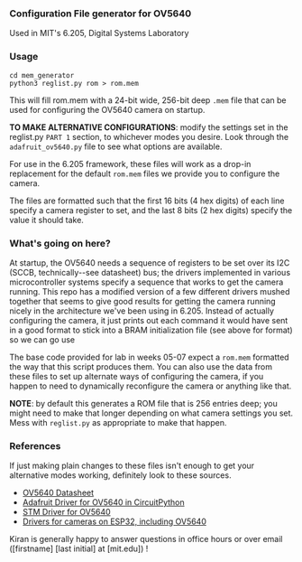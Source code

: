 ### Configuration File generator for OV5640
Used in MIT's 6.205, Digital Systems Laboratory

### Usage
```
cd mem_generator
python3 reglist.py rom > rom.mem
```

This will fill rom.mem with a 24-bit wide, 256-bit deep `.mem` file that can be used for configuring the OV5640 camera on startup.

**TO MAKE ALTERNATIVE CONFIGURATIONS**: modify the settings set in the reglist.py `PART 1` section, to whichever modes you desire. Look through the `adafruit_ov5640.py` file to see what options are available.

For use in the 6.205 framework, these files will work as a drop-in replacement for the default `rom.mem` files we provide you to configure the camera.

The files are formatted such that the first 16 bits (4 hex digits) of each line specify a camera register to set, and the last 8 bits (2 hex digits) specify the value it should take.

### What's going on here?

At startup, the OV5640 needs a sequence of registers to be set over its I2C (SCCB, technically--see datasheet) bus; the drivers implemented in various microcontroller systems specify a sequence that works to get the camera running. This repo has a modified version of a few different drivers mushed together that seems to give good results for getting the camera running nicely in the architecture we've been using in 6.205. Instead of actually configuring the camera, it just prints out each command it would have sent in a good format to stick into a BRAM initialization file (see above for format) so we can go use

The base code provided for lab in weeks 05-07 expect a `rom.mem` formatted the way that this script produces them. You can also use the data from these files to set up alternate ways of configuring the camera, if you happen to need to dynamically reconfigure the camera or anything like that.


**NOTE**: by default this generates a ROM file that is 256 entries deep; you might need to make that longer depending on what camera settings you set. Mess with `reglist.py` as appropriate to make that happen.

### References

If just making plain changes to these files isn't enough to get your alternative modes working, definitely look to these sources.
* [OV5640 Datasheet](https://cdn.sparkfun.com/datasheets/Sensors/LightImaging/OV5640_datasheet.pdf)
* [Adafruit Driver for OV5640 in CircuitPython](https://github.com/adafruit/Adafruit_CircuitPython_OV5640/tree/main/adafruit_ov5640)
* [STM Driver for OV5640](https://github.com/STMicroelectronics/stm32-ov5640)
* [Drivers for cameras on ESP32, including OV5640](https://github.com/espressif/esp32-camera)


Kiran is generally happy to answer questions in office hours or over email ([firstname] [last initial] at [mit.edu]) !
